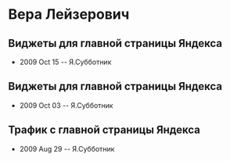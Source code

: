 # Вера Лейзерович

## Виджеты для главной страницы Яндекса
- 2009 Oct 15 -- Я.Субботник    
## Виджеты для главной страницы Яндекса 
- 2009 Oct 03 -- Я.Субботник    
## Трафик с главной страницы Яндекса 
- 2009 Aug 29 -- Я.Субботник    
